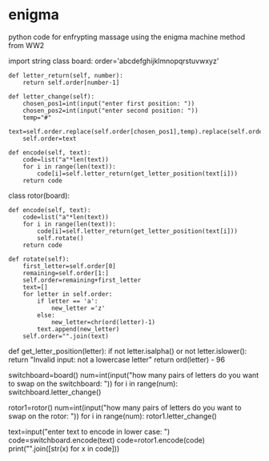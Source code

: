 # enigma
python code for enfrypting massage using the enigma machine method from WW2

import string
class board:
    order='abcdefghijklmnopqrstuvwxyz'
   
    def letter_return(self, number):
        return self.order[number-1]
    
    def letter_change(self):
        chosen_pos1=int(input("enter first position: "))
        chosen_pos2=int(input("enter second position: "))
        temp="#"
        text=self.order.replace(self.order[chosen_pos1],temp).replace(self.order[chosen_pos2],self.order[chosen_pos1]).replace(temp,self.order[chosen_pos2])
        self.order=text

    def encode(self, text):
        code=list("a"*len(text))
        for i in range(len(text)):
            code[i]=self.letter_return(get_letter_position(text[i]))
        return code
 
class rotor(board):

    def encode(self, text):
        code=list("a"*len(text))
        for i in range(len(text)):
            code[i]=self.letter_return(get_letter_position(text[i]))
            self.rotate()
        return code
        
    def rotate(self):
        first_letter=self.order[0]
        remaining=self.order[1:]
        self.order=remaining+first_letter
        text=[]
        for letter in self.order:
            if letter == 'a':
                new_letter ='z'
            else:
                new_letter=chr(ord(letter)-1)
            text.append(new_letter)
        self.order="".join(text)
 
def get_letter_position(letter):
  if not letter.isalpha() or not letter.islower():
    return "Invalid input: not a lowercase letter"
  return ord(letter) - 96
  
switchboard=board()
num=int(input("how many pairs of letters do you want to swap on the switchboard: "))
for i in range(num):
    switchboard.letter_change()

rotor1=rotor()
num=int(input("how many pairs of letters do you want to swap on the rotor: "))
for i in range(num):
    rotor1.letter_change()

text=input("enter text to encode in lower case: ")
code=switchboard.encode(text)
code=rotor1.encode(code)
print("".join([str(x) for x in code]))
